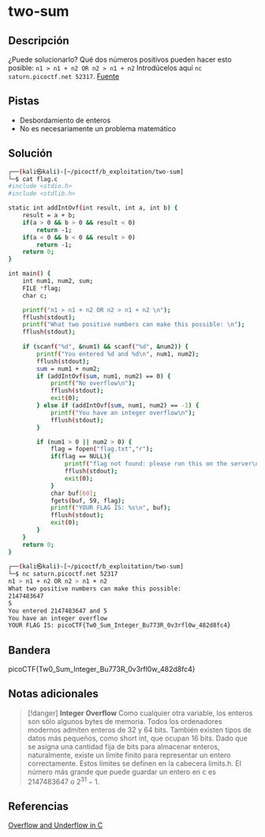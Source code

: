 # two-sum

## Descripción
¿Puede solucionarlo?
Qué dos números positivos pueden hacer esto posible: `n1 > n1 + n2 OR n2 > n1 + n2`
Introdúcelos aquí `nc saturn.picoctf.net 52317`. [Fuente](https://artifacts.picoctf.net/c/453/flag.c)

## Pistas
- Desbordamiento de enteros
- No es necesariamente un problema matemático

## Solución
```bash
┌──(kali㉿kali)-[~/picoctf/b_exploitation/two-sum]
└─$ cat flag.c
#include <stdio.h>
#include <stdlib.h>

static int addIntOvf(int result, int a, int b) {
    result = a + b;
    if(a > 0 && b > 0 && result < 0)
        return -1;
    if(a < 0 && b < 0 && result > 0)
        return -1;
    return 0;
}

int main() {
    int num1, num2, sum;
    FILE *flag;
    char c;

    printf("n1 > n1 + n2 OR n2 > n1 + n2 \n");
    fflush(stdout);
    printf("What two positive numbers can make this possible: \n");
    fflush(stdout);
    
    if (scanf("%d", &num1) && scanf("%d", &num2)) {
        printf("You entered %d and %d\n", num1, num2);
        fflush(stdout);
        sum = num1 + num2;
        if (addIntOvf(sum, num1, num2) == 0) {
            printf("No overflow\n");
            fflush(stdout);
            exit(0);
        } else if (addIntOvf(sum, num1, num2) == -1) {
            printf("You have an integer overflow\n");
            fflush(stdout);
        }

        if (num1 > 0 || num2 > 0) {
            flag = fopen("flag.txt","r");
            if(flag == NULL){
                printf("flag not found: please run this on the server\n");
                fflush(stdout);
                exit(0);
            }
            char buf[60];
            fgets(buf, 59, flag);
            printf("YOUR FLAG IS: %s\n", buf);
            fflush(stdout);
            exit(0);
        }
    }
    return 0;
}
                                                                                                                                              
┌──(kali㉿kali)-[~/picoctf/b_exploitation/two-sum]
└─$ nc saturn.picoctf.net 52317
n1 > n1 + n2 OR n2 > n1 + n2 
What two positive numbers can make this possible: 
2147483647
5
You entered 2147483647 and 5
You have an integer overflow
YOUR FLAG IS: picoCTF{Tw0_Sum_Integer_Bu773R_0v3rfl0w_482d8fc4}
```

## Bandera
picoCTF{Tw0_Sum_Integer_Bu773R_0v3rfl0w_482d8fc4}

## Notas adicionales
>[!danger]
>**Integer Overflow**
>Como cualquier otra variable, los enteros son sólo algunos bytes de memoria. Todos los ordenadores modernos admiten enteros de 32 y 64 bits. También existen tipos de datos más pequeños, como short int, que ocupan 16 bits. Dado que se asigna una cantidad fija de bits para almacenar enteros, naturalmente, existe un límite finito para representar un entero correctamente. Estos límites se definen en la cabecera limits.h.
>El número más grande que puede guardar un entero en c es 2147483647 o $2^{31} - 1$.

## Referencias
[Overflow and Underflow in C](https://www.scaler.com/topics/c/overflow-and-underflow-in-c/)